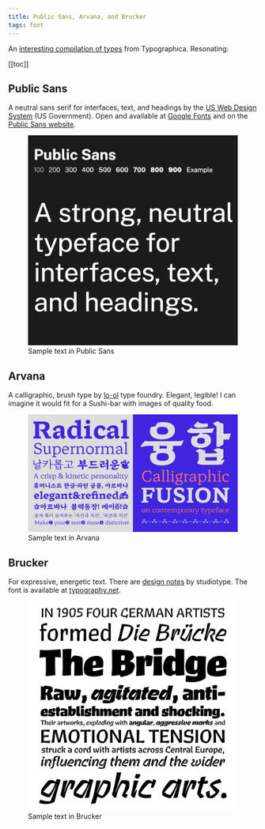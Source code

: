 ```yaml
---
title: Public Sans, Arvana, and Brucker
tags: font
---
```

An [interesting compilation of types](https://typographica.org/features/our-favorite-typefaces-of-2019/) from Typographica. Resonating:

[[toc]]

## Public Sans
A neutral sans serif for interfaces, text, and headings by the [US Web Design System](https://designsystem.digital.gov) (US Government). Open and available at [Google Fonts](https://fonts.google.com/specimen/Public+Sans) and on the [Public Sans website](https://public-sans.digital.gov).
<figure><img src="/img/fonts/public-sans-typeface.png" alt=""><figcaption>Sample text in Public Sans</figcaption></figure>

## Arvana
A calligraphic, brush type by [lo-ol](https://lo-ol.design/project/arvana) type foundry. Elegant, legible! I can imagine it would fit for a Sushi-bar with images of quality food.

<figure><img src="/img/fonts/arvana-typeface.jpg" alt=""><figcaption>Sample text in Arvana</figcaption></figure>


## Brucker
For expressive, energetic text. There are [design notes](https://studiotype.com/originals/brucker) by studiotype. The font is available at [typography.net](https://typography.net/fonts/brucker).
<figure><img src="/img/fonts/brucker-typeface.png" alt=""><figcaption>Sample text in Brucker</figcaption></figure>
